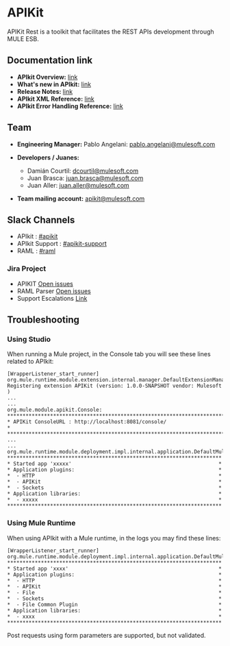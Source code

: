 # APIKit 

APIKit Rest is a toolkit that facilitates the REST APIs development through MULE ESB. 

## Documentation link
* **APIkit Overview:** [link](https://docs.mulesoft.com/apikit/4.x/overview-4)
* **What's new in APIkit:** [link](https://mule4-docs.mulesoft.com/apikit/apikit-whats-new)
* **Release Notes:** [link](https://docs.mulesoft.com/release-notes/apikit/apikit-release-notes)
* **APIkit XML Reference:** [link](https://docs.mulesoft.com/apikit/4.x/apikit-4-xml-reference)
* **APIkit Error Handling Reference:** [link](https://docs.mulesoft.com/apikit/4.x/apikit-error-handling-reference)

## Team
* **Engineering Manager:** Pablo Angelani: [pablo.angelani@mulesoft.com](mailto:pablo.angelani@mulesoft.com)
* **Developers / Juanes:**  
  * Damián Courtil: [dcourtil@mulesoft.com](mailto:dcourtil@mulesoft.com)
  * Juan Brasca: [juan.brasca@mulesoft.com](mailto:juan.brasca@mulesoft.com)
  * Juan Aller: [juan.aller@mulesoft.com](mailto:juan.aller@mulesoft.com)

* **Team mailing account:** [apikit@mulesoft.com](mailto:apikit@mulesoft.com)

## Slack Channels
* APIkit : [#apikit](https://mulesoft.slack.com/archives/apikit)
* APIkit Support : [#apikit-support](https://mulesoft.slack.com/archives/apikit-support)
* RAML : [#raml](https://mulesoft.slack.com/archives/raml)

### Jira Project
* APIKIT [Open issues](https://www.mulesoft.org/jira/issues/?jql=project%20%3D%20APIKIT%20AND%20resolution%20%3D%20Unresolved)
* RAML Parser [Open issues](https://www.mulesoft.org/jira/issues/?jql=project%20%3D%20RP%20AND%20resolution%20%3D%20Unresolved)
* Support Escalations [Link](https://www.mulesoft.org/jira/issues/?filter=19636)

## Troubleshooting
### Using Studio
When running a Mule project, in the Console tab you will see these lines related to APIkit: 
~~~
[WrapperListener_start_runner] org.mule.runtime.module.extension.internal.manager.DefaultExtensionManager: Registering extension APIKit (version: 1.0.0-SNAPSHOT vendor: Mulesoft )
...
...
org.mule.module.apikit.Console: 
********************************************************************************
* APIKit ConsoleURL : http://localhost:8081/console/                           *
********************************************************************************
...
...
org.mule.runtime.module.deployment.impl.internal.application.DefaultMuleApplication: 
**********************************************************************
* Started app 'xxxxx'                                                *
* Application plugins:                                               *
*  - HTTP                                                            *
*  - APIKit                                                          *
*  - Sockets                                                         *
* Application libraries:                                             *
*  - xxxxx                                                           *
**********************************************************************
~~~

### Using Mule Runtime
When using APIkit with a Mule runtime, in the logs you may find these lines: 
~~~
[WrapperListener_start_runner] org.mule.runtime.module.deployment.impl.internal.application.DefaultMuleApplication:
**********************************************************************
* Started app 'xxxx'                                                 *
* Application plugins:                                               *
*  - HTTP                                                            *
*  - APIKit                                                          *
*  - File                                                            *
*  - Sockets                                                         *
*  - File Common Plugin                                              *
* Application libraries:                                             *
*  - xxxx                                                            *
**********************************************************************
~~~

Post requests using form parameters are supported, but not validated.
